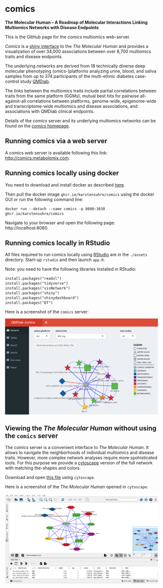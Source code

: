 # comics
**The Molecular Human – A Roadmap of Molecular Interactions Linking Multiomics Networks with Disease Endpoints**

This is the GitHub page for the *comics* multiomics web-server.

*Comics* is a [shiny interface](http://comics.metabolomix.com) to the *The Molecular Human* and provides a visualization of over 34,000 associations between over 8,700 multiomics traits and disease endpoints.

The underlying networks are derived from 18 technically diverse deep molecular phenotyping (omics-)platforms analyzing urine, blood, and saliva samples from up to 374 participants of the multi-ethnic diabetes case-control study [QMDiab](https://academic.oup.com/jcem/article/99/3/E479/2537128).

The links between the multiomics traits include partial correlations between traits from the same platform (GGMs), mutual best hits for pairwise all-against-all correlations between platforms, genome-wide, epigenome-wide and transcriptome-wide multiomics and disease associations, and associations with QMDiab clinical endpoints.

Details of the *comics* server and its underlying multiomics networks can be found on the [*comics* homepage](http://www.metabolomix.com/comics/).

## Running comics via a web server 
A comics web server is available following this link: http://comics.metabolomix.com.

## Running comics locally using docker
You need to download and install docker as described [here](https://www.docker.com/get-started/).

Then pull the docker image `ghcr.io/karstensuhre/comics` using the docker GUI or run the following command line:

```
docker run --detach --name comics -p 8080:3838 ghcr.io/karstensuhre/comics
```

Navigate to your browser and open the following page: http://localhost:8080.

## Running comics locally in RStudio
All files required to run comics locally using [RStudio](https://www.rstudio.com) are in the `./assets` directory. Start-up `rstudio` and then launch `app.R`. 

Note: you need to have the following libraries installed in RStudio:
```
install.packages("readxl")
install.packages("tidyverse")
install.packages("visNetwork")
install.packages("shiny")
install.packages("shinydashboard")
install.packages("DT")
```

Here is a screenshot of the `comics` server:

![Comics Screenshot](ComicsScreenshot1.png)

## Viewing the *The Molecular Human* without using the `comics` server

The *comics* server is a convenient interface to *The Molecular Human*. It allows to navigate the neighborhoods of individual multiomics and disease traits. However, more complex network analyses require more spohisticated tools. For this purpose we provide a [cytoscape](https://cytoscape.org/) version of the full network with matching the-shapes and colors.

Download and open [this file](cytoscape/MultiomicsNetwork.cys) using `cytoscape`.

Here is a screenshot of the *The Molecular Human* opened in `cytoscape`:

![Cytoscape Screenshot](CytoscapeScreenshot1.png)

